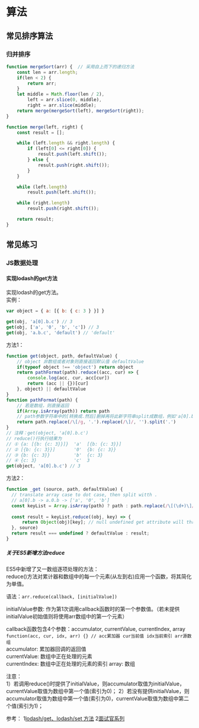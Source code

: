 # 算法  

## 常见排序算法  

### 归并排序  

```JavaScript 
function mergeSort(arr) {  // 采用自上而下的递归方法
    const len = arr.length;
    if(len < 2) {
        return arr;
    }
    let middle = Math.floor(len / 2),
        left = arr.slice(0, middle),
        right = arr.slice(middle);
    return merge(mergeSort(left), mergeSort(right));
}

function merge(left, right) {
    const result = [];

    while (left.length && right.length) {
        if (left[0] <= right[0]) {
            result.push(left.shift());
        } else {
            result.push(right.shift());
        }
    }

    while (left.length)
        result.push(left.shift());

    while (right.length)
        result.push(right.shift());

    return result;
}
```

## 常见练习  

### JS数据处理  

#### 实现lodash的get方法  
实现lodash的get方法。  
实例：  
```JavaScript
var object = { a: [{ b: { c: 3 } }] }

get(obj, 'a[0].b.c') // 3
get(obj, ['a', '0', 'b', 'c']) // 3
get(obj, 'a.b.c', 'default') // 'default'
```

方法1：
```JavaScript
function get(object, path, defaultValue) {
    // object 非数组或者对象则直接返回默认值 defaultValue
    if(typeof object !== 'object') return object
    return pathFormat(path).reduce((acc, cur) => {
        console.log(acc, cur, acc[cur])
        return (acc || {})[cur]
    }, object) || defaultValue
}
function pathFormat(path) {
    // 若是数组，则直接返回
    if(Array.isArray(path)) return path 
    // path参数字符串中的[转换成.然后]删掉再将此新字符串split成数组，例如'a[0].b.c'最终结果为['a','0','b','c']
    return path.replace(/\[/g, '.').replace(/\]/, '').split('.')
}
// 注释：get(object, 'a[0].b.c')
// reduce()行执行结果为
// ① {a: [{b: {c: 3}}]}  'a'  [{b: {c: 3}}]
// ② [{b: {c: 3}}]       '0'  {b: {c: 3}}
// ③ {b: {c: 3}}         'b'  {c: 3}
// ④ {c: 3}              'c'  3
get(object, 'a[0].b.c') // 3
```  

方法2：
```JavaScript
function _get (source, path, defaultValue) {
  // translate array case to dot case, then split witth .
  // a[0].b -> a.0.b -> ['a', '0', 'b']
  const keyList = Array.isArray(path) ? path : path.replace(/\[(\d+)\]/g, '.$1').split('.')
 
  const result = keyList.reduce((obj, key) => {
      return Object(obj)[key]; // null undefined get attribute will throwError, Object() can return a object 
  }, source)
  return result === undefined ? defaultValue : result;
}
```  

##### 关于ES5新增方法reduce  
ES5中新增了又一数组逐项处理的方法：  
reduce()方法对累计器和数组中的每一个元素(从左到右)应用一个函数，将其简化为单值。  

语法：`arr.reduce(callback, [initialValue])`  

initialValue参数: 作为第1次调用callback函数时的第一个参数值。（若未提供initialValue初始值则将使用arr数组中的第一个元素）  

callback函数包含4个参数：accumulator, currentValue, currentIndex, array  
`function(acc, cur, idx, arr) {} // acc累加器 cur当前值 idx当前索引 arr源数组`  
accumulator: 累加器回调的返回值  
currentValue: 数组中正在处理的元素  
currentIndex: 数组中正在处理的元素的索引
array: 数组  

注意：  
1）若调用reduce()时提供了initialValue，则accumulator取值为initialValue，currentValue取值为数组中第一个值(索引为0)；
2）若没有提供initialValue，则accumulator取值为数组中第一个值(索引为0)，currentValue取值为数组中第二个值(索引为1)；

参考：
1[lodash/get、lodash/set 方法](https://www.cnblogs.com/llyk/p/15238728.html)
2[面试官系列](https://vue3js.cn/interview/algorithm/mergeSort.html#二、如何实现)  

